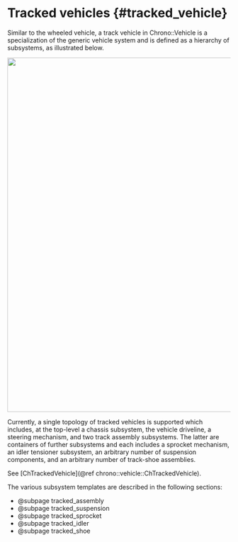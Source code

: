 Tracked vehicles {#tracked_vehicle}
===================================

Similar to the wheeled vehicle, a track vehicle in Chrono::Vehicle is a specialization of the generic vehicle system and is defined as a hierarchy of subsystems, as illustrated below.

<img src="http://www.projectchrono.org/assets/manual/vehicle/tracked_subsystems.png" width="800" />

Currently, a single topology of tracked vehicles is supported which includes, at the top-level a chassis subsystem, the vehicle driveline, a steering mechanism, and two track assembly subsystems.  The latter are containers of further subsystems and each includes a sprocket mechanism, an idler tensioner subsystem, an arbitrary number of suspension components, and an arbitrary number of track-shoe assemblies.

See [ChTrackedVehicle](@ref chrono::vehicle::ChTrackedVehicle).

The various subsystem templates are described in the following sections:
* @subpage tracked_assembly
* @subpage tracked_suspension
* @subpage tracked_sprocket
* @subpage tracked_idler
* @subpage tracked_shoe
